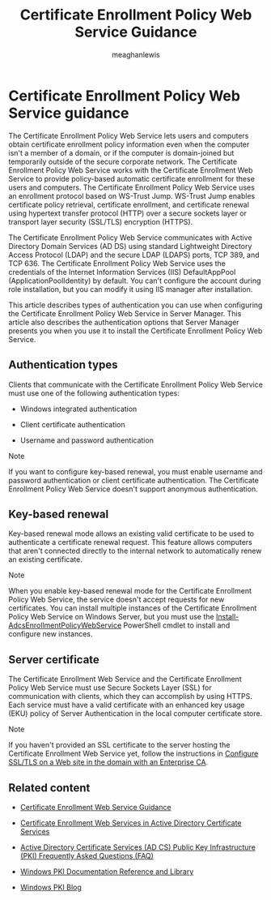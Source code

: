 ﻿---
title: Certificate Enrollment Policy Web Service Guidance
description: Learn more about Certificate Enrollment Policy Web Service, including Server Manager configuration and authentication options 
author: meaghanlewis
ms.topic: concept-article
ms.author: mosagie
ms.date: 02/14/2025
#customer intent: As an IT administrator, I want to understand the configuration and authentication options for the Certificate Enrollment Policy Web Service so that I can properly set it up and manage it.
---

# Certificate Enrollment Policy Web Service guidance

The Certificate Enrollment Policy Web Service lets users and computers obtain certificate enrollment policy information even when the computer isn't a member of a domain, or if the computer is domain-joined but temporarily outside of the secure corporate network. The Certificate Enrollment Policy Web Service works with the Certificate Enrollment Web Service to provide policy-based automatic certificate enrollment for these users and computers. The Certificate Enrollment Policy Web Service uses an enrollment protocol based on WS-Trust Jump. WS-Trust Jump enables certificate policy retrieval, certificate enrollment, and certificate renewal using hypertext transfer protocol (HTTP) over a secure sockets layer or transport layer security (SSL/TLS) encryption (HTTPS).

The Certificate Enrollment Policy Web Service communicates with Active Directory Domain Services (AD DS) using standard Lightweight Directory Access Protocol (LDAP) and the secure LDAP (LDAPS) ports, TCP 389, and TCP 636. The Certificate Enrollment Policy Web Service uses the credentials of the Internet Information Services (IIS) DefaultAppPool (ApplicationPoolIdentity) by default. You can't configure the account during role installation, but you can modify it using IIS manager after installation.

This article describes types of authentication you can use when configuring the Certificate Enrollment Policy Web Service in Server Manager. This article also describes the authentication options that Server Manager presents you when you use it to install the Certificate Enrollment Policy Web Service.

## Authentication types

Clients that communicate with the Certificate Enrollment Policy Web Service must use one of the following authentication types:

- Windows integrated authentication

- Client certificate authentication

- Username and password authentication

> [!NOTE]
> If you want to configure key-based renewal, you must enable username and password authentication or client certificate authentication.
> The Certificate Enrollment Policy Web Service doesn't support anonymous authentication.

## Key-based renewal

Key-based renewal mode allows an existing valid certificate to be used to authenticate a certificate renewal request. This feature allows computers that aren't connected directly to the internal network to automatically renew an existing certificate.

> [!NOTE]
> When you enable key-based renewal mode for the Certificate Enrollment Policy Web Service, the service doesn't accept requests for new certificates. You can install multiple instances of the Certificate Enrollment Policy Web Service on Windows Server, but you must use the [Install-AdcsEnrollmentPolicyWebService](/powershell/module/adcsdeployment/install-adcsenrollmentpolicywebservice) PowerShell cmdlet to install and configure new instances.

## Server certificate

The Certificate Enrollment Web Service and the Certificate Enrollment Policy Web Service must use Secure Sockets Layer (SSL) for communication with clients, which they can accomplish by using HTTPS. Each service must have a valid certificate with an enhanced key usage (EKU) policy of Server Authentication in the local computer certificate store.

> [!NOTE]
> If you haven't provided an SSL certificate to the server hosting the Certificate Enrollment Web Service yet, follow the instructions in [Configure SSL/TLS on a Web site in the domain with an Enterprise CA](https://social.technet.microsoft.com/wiki/contents/articles/12485.configure-ssltls-on-a-web-site-in-the-domain-with-an-enterprise-ca.aspx).

## Related content

- [Certificate Enrollment Web Service Guidance](/previous-versions/windows/it-pro/windows-server-2012-r2-and-2012/hh831822(v=ws.11))

- [Certificate Enrollment Web Services in Active Directory Certificate Services](https://social.technet.microsoft.com/wiki/contents/articles/7734.certificate-enrollment-web-services-in-active-directory-certificate-services.aspx)

- [Active Directory Certificate Services (AD CS) Public Key Infrastructure (PKI) Frequently Asked Questions (FAQ)](https://aka.ms/adcsfaq)

- [Windows PKI Documentation Reference and Library](https://social.technet.microsoft.com/wiki/contents/articles/987.windows-pki-documentation-reference-and-library.aspx)

- [Windows PKI Blog](https://blogs.technet.com/b/pki/)